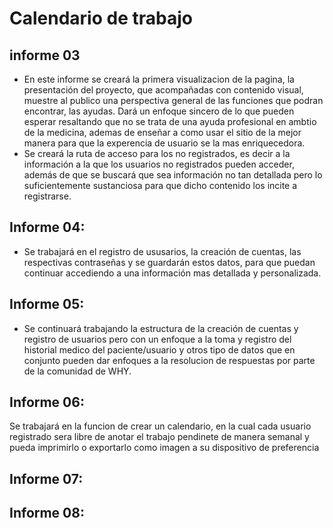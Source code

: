 # Calendario de trabajo

## informe 03

- En este informe se creará la primera visualizacion de la pagina, la presentación del proyecto, que acompañadas con contenido visual, muestre al publico una perspectiva general de las funciones que podran encontrar, las ayudas. Dará un enfoque sincero de lo que pueden esperar resaltando que no se trata de una ayuda profesional en ambtio de la medicina, ademas de enseñar a como usar el sitio de la mejor manera para que la experencia de usuario se la mas enriquecedora.
- Se creará la ruta de acceso para los no registrados, es decir a la información a la que los usuarios no registrados pueden acceder, además de que se buscará que sea información no tan detallada pero lo suficientemente sustanciosa para que dicho contenido los incite a registrarse.

## Informe 04:
- Se trabajará en el registro de ususarios, la creación de cuentas, las respectivas contraseñas y se guardarán estos datos, para que puedan continuar accediendo a una información mas detallada y personalizada.

## Informe 05:

- Se continuará trabajando la estructura de la creación de cuentas y registro de usuarios pero con un enfoque a la toma y registro del historial medico del paciente/usuario y otros tipo de datos que en conjunto pueden dar enfoques a la resolucion de respuestas por parte de la comunidad de WHY. 

## Informe 06:
Se trabajará en la funcion de crear un calendario, en la cual cada usuario registrado sera libre de anotar el trabajo pendinete de manera semanal y pueda imprimirlo o exportarlo como imagen a su dispositivo de preferencia 

## Informe 07:

## Informe 08:

